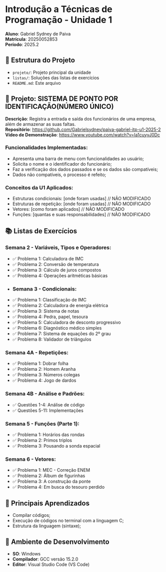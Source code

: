# Introdução a Técnicas de Programação - Unidade 1
**Aluno**: Gabriel Sydney de Paiva  
**Matrícula**: 20250052853  
**Período**: 2025.2  
## 📁 Estrutura do Projeto
- `projeto/`: Projeto principal da unidade 
- `listas/`: Soluções das listas de exercícios 
- `README.md`: Este arquivo 
## 🚀 Projeto: SISTEMA DE PONTO POR IDENTIFICAÇÃO(NÚMERO ÚNICO)
**Descrição**: Registra a entrada  e saída dos funcionários de uma empresa, além de armazenar as suas faltas.    
**Repositório**: https://github.com/Gabrielsydney/paiva-gabriel-itp-u1-2025-2   
**Vídeo de Demonstração**: https://www.youtube.com/watch?v=Ia1cuyvJ0Dc 
### Funcionalidades Implementadas:
- Apresenta uma barra de menu com funcionalidades ao usuário;
- Solicita o nome e o identificador do funcionário;
- Faz a verificação dos dados passados e se os dados são compatíveis;
- Dados não compatíveis, o processo é refeito;
### Conceitos da U1 Aplicados:
- Estruturas condicionais: [onde foram usadas] // NÃO MODIFICADO
- Estruturas de repetição: [onde foram usadas] // NÃO MODIFICADO
- Vetores: [como foram aplicados] // NÃO MODIFICADO
- Funções: [quantas e suas responsabilidades] // NÃO MODIFICADO
## 📚 Listas de Exercícios
### Semana 2 - Variáveis, Tipos e Operadores:
- ✅ Problema 1: Calculadora de IMC
- ✅ Problema 2: Conversão de temperatura
- ✅ Problema 3: Cálculo de juros compostos
- ✅ Problema 4: Operações aritméticas básicas
- ### Semana 3 - Condicionais:
- ✅ Problema 1: Classificação de IMC
- ✅ Problema 2: Calculadora de energia elétrica
- ✅ Problema 3: Sistema de notas
- ✅ Problema 4: Pedra, papel, tesoura
- ✅ Problema 5: Calculadora de desconto progressivo
- ✅ Problema 6: Diagnóstico médico simples
- ✅ Problema 7: Sistema de equações do 2º grau
- ✅ Problema 8: Validador de triângulos
### Semana 4A - Repetições:
- ✅ Problema 1: Dobrar folha
- ✅ Problema 2: Homem Aranha
- ✅ Problema 3: Números colegas
- ✅ Problema 4: Jogo de dardos
### Semana 4B - Análise e Padrões:
- ✅ Questões 1-4: Análise de código
- ✅ Questões 5-11: Implementações
### Semana 5 - Funções (Parte 1):
- ✅ Problema 1: Horários das rondas
- ✅ Problema 2: Primos triplos
- ✅ Problema 3: Pousando a sonda espacial
### Semana 6 - Vetores:
- ✅ Problema 1: MEC - Correção ENEM
- ✅ Problema 2: Álbum de figurinhas
- ✅ Problema 3: A construção da ponte
- ✅ Problema 4: Em busca do tesouro perdido
## 🎯 Principais Aprendizados
- Compilar códigos;
- Execução de códigos no terminal com a linguagem C;
- Estrutura da linguagem (sintaxe);
## 🔧 Ambiente de Desenvolvimento
- **SO**: Windows
- **Compilador**: GCC versão 15.2.0
- **Editor**: Visual Studio Code (VS Code)
